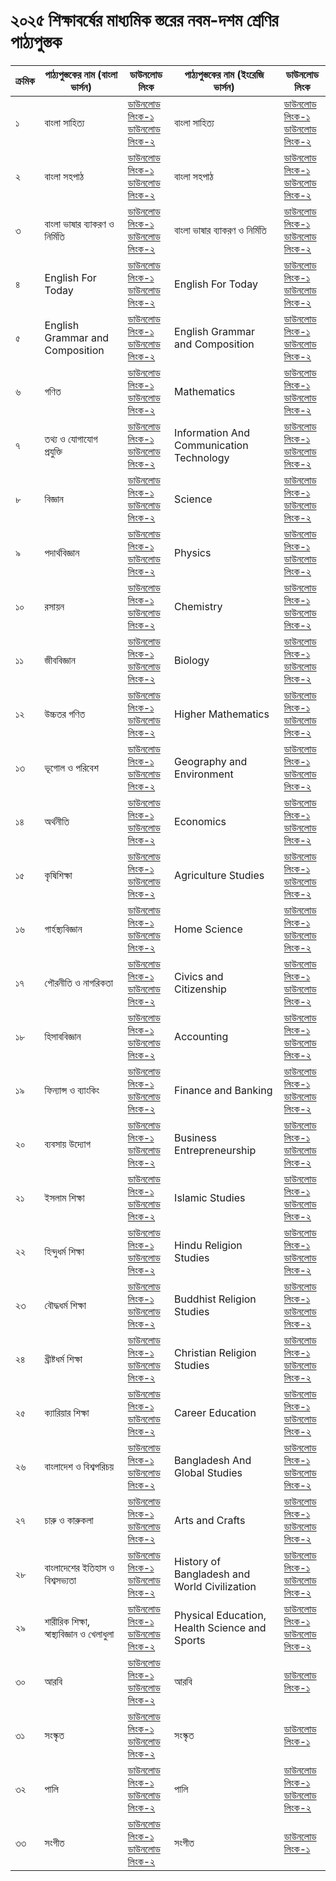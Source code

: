 # ২০২৫ শিক্ষাবর্ষের মাধ্যমিক স্তরের নবম-দশম শ্রেণির পাঠ্যপুস্তক

| ক্রমিক | পাঠ্যপুস্তকের নাম (বাংলা ভার্সন) | ডাউনলোড লিংক | পাঠ্যপুস্তকের নাম (ইংরেজি ভার্সন) | ডাউনলোড লিংক |
| --- | --- | --- | --- | --- |
| ১ | বাংলা সাহিত্য | [ডাউনলোড লিংক-১](https://drive.google.com/file/d/1EL_DZGQXh-w2qVVlHKo_BWOXkiPWGF3R/view?usp=drive_link)<br>[ডাউনলোড লিংক-২](https://drive.egovcloud.gov.bd/index.php/s/thSe29J0d2ivrVD) | বাংলা সাহিত্য | [ডাউনলোড লিংক-১](https://drive.google.com/file/d/1EL_DZGQXh-w2qVVlHKo_BWOXkiPWGF3R/view?usp=drive_link)<br>[ডাউনলোড লিংক-২](https://drive.egovcloud.gov.bd/index.php/s/thSe29J0d2ivrVD) |
| ২ | বাংলা সহপাঠ | [ডাউনলোড লিংক-১](https://drive.google.com/file/d/1uNspy7qUYc8I8WffkaEVt9caBGlS_LCG/view?usp=drive_link)<br>[ডাউনলোড লিংক-২](https://drive.egovcloud.gov.bd/index.php/s/jtTzVkeieqzC4bu) | বাংলা সহপাঠ | [ডাউনলোড লিংক-১](https://drive.google.com/file/d/1uNspy7qUYc8I8WffkaEVt9caBGlS_LCG/view?usp=drive_link)<br>[ডাউনলোড লিংক-২](https://drive.egovcloud.gov.bd/index.php/s/jtTzVkeieqzC4bu) |
| ৩ | বাংলা ভাষার ব্যাকরণ ও নির্মিতি | [ডাউনলোড লিংক-১](https://drive.google.com/file/d/14pcG6SDel6AUzrPZk2qzUjJb_9HYt-sg/view?usp=drive_link)<br>[ডাউনলোড লিংক-২](https://drive.egovcloud.gov.bd/index.php/s/OYM34UsxAnzeGMG) | বাংলা ভাষার ব্যাকরণ ও নির্মিতি | [ডাউনলোড লিংক-১](https://drive.google.com/file/d/14pcG6SDel6AUzrPZk2qzUjJb_9HYt-sg/view?usp=drive_link)<br>[ডাউনলোড লিংক-২](https://drive.egovcloud.gov.bd/index.php/s/OYM34UsxAnzeGMG) |
| ৪ | English For Today | [ডাউনলোড লিংক-১](https://drive.google.com/file/d/1Y7ygihk1dAkbWcBbPG9oFU3F_CCZ1gGa/view?usp=drive_link)<br>[ডাউনলোড লিংক-২](https://drive.egovcloud.gov.bd/index.php/s/48FFVgcnd4fTVkF) | English For Today | [ডাউনলোড লিংক-১](https://drive.google.com/file/d/1Y7ygihk1dAkbWcBbPG9oFU3F_CCZ1gGa/view?usp=drive_link)<br>[ডাউনলোড লিংক-২](https://drive.egovcloud.gov.bd/index.php/s/48FFVgcnd4fTVkF) |
| ৫ | English Grammar and Composition | [ডাউনলোড লিংক-১](https://drive.google.com/file/d/1iVqQ5X3jw3UmnHKclSKkDyD4R2m9dY9J/view?usp=drive_link)<br>[ডাউনলোড লিংক-২](https://drive.egovcloud.gov.bd/index.php/s/RI8LQEdPKiL47ZT) | English Grammar and Composition | [ডাউনলোড লিংক-১](https://drive.google.com/file/d/1iVqQ5X3jw3UmnHKclSKkDyD4R2m9dY9J/view?usp=drive_link)<br>[ডাউনলোড লিংক-২](https://drive.egovcloud.gov.bd/index.php/s/RI8LQEdPKiL47ZT) |
| ৬ | গণিত | [ডাউনলোড লিংক-১](https://drive.google.com/file/d/1IuuYwHXUpTGHOpumKq-x6Th4h2xf1b9s/view?usp=drive_link)<br>[ডাউনলোড লিংক-২](https://drive.egovcloud.gov.bd/index.php/s/c4136v5IQ6RV2Ta) | Mathematics | [ডাউনলোড লিংক-১](https://drive.google.com/file/d/1qMHB4hCVg-5yPtiV5UoWyGf2Q2gpOAqm/view?usp=drive_link)<br>[ডাউনলোড লিংক-২](https://drive.egovcloud.gov.bd/index.php/s/bEJDZFzRXP9cWDz) |
| ৭ | তথ্য ও যোগাযোগ প্রযুক্তি | [ডাউনলোড লিংক-১](https://drive.google.com/file/d/10DYq8yuMb3tgWgTZ7fXx_KThABOUJR6k/view?usp=drive_link)<br>[ডাউনলোড লিংক-২](https://drive.egovcloud.gov.bd/index.php/s/niTV3HahMFO0FLv) | Information And Communication Technology | [ডাউনলোড লিংক-১](https://drive.google.com/file/d/1AmD4GLeD72M1J4FSW-TUSAfbSwG9VhBO/view?usp=drive_link)<br>[ডাউনলোড লিংক-২](https://drive.egovcloud.gov.bd/index.php/s/BvZTIaYQmtlVS01) |
| ৮ | বিজ্ঞান | [ডাউনলোড লিংক-১](https://drive.google.com/file/d/12dYZXPKDogQyp5QJUslpUB8QMJmXxLts/view?usp=drive_link)<br>[ডাউনলোড লিংক-২](https://drive.egovcloud.gov.bd/index.php/s/RxqJSQAfwcFizCr) | Science | [ডাউনলোড লিংক-১](https://drive.google.com/file/d/1qp8zs7AWt6JxpqSbncEqh0dabyuJz6yS/view?usp=drive_link)<br>[ডাউনলোড লিংক-২](https://drive.egovcloud.gov.bd/index.php/s/5aQOSD2fGOpwfvP) |
| ৯ | পদার্থবিজ্ঞান | [ডাউনলোড লিংক-১](https://drive.google.com/file/d/121GCSD2909n-ETowJfdtzqOoVcdAe9Fx/view?usp=drive_link)<br>[ডাউনলোড লিংক-২](https://drive.egovcloud.gov.bd/index.php/s/QciQ1yYNg2c6Jmf) | Physics | [ডাউনলোড লিংক-১](https://drive.google.com/file/d/1kL28DEmjHdGa1ke8s9em_Bo0mIm3fPcu/view?usp=drive_link)<br>[ডাউনলোড লিংক-২](https://drive.egovcloud.gov.bd/index.php/s/RiMYVWLlLaexWKq) |
| ১০ | রসায়ন | [ডাউনলোড লিংক-১](https://drive.google.com/file/d/1m2QJVWBp1da99iU6GH-u0IldYflZuCFR/view?usp=drive_link)<br>[ডাউনলোড লিংক-২](https://drive.egovcloud.gov.bd/index.php/s/DpYaJJtPN7FaRC7) | Chemistry | [ডাউনলোড লিংক-১](https://drive.google.com/file/d/1jPQhyTeNrI-e8qQdB-yWbxOhh1XKdEjr/view?usp=drive_link)<br>[ডাউনলোড লিংক-২](https://drive.egovcloud.gov.bd/index.php/s/e2BQBJy11TavFU5) |
| ১১ | জীববিজ্ঞান | [ডাউনলোড লিংক-১](https://drive.google.com/file/d/1cbxXBB1uU4c7Q2rA54fpbmxVFSUKtZDA/view?usp=drive_link)<br>[ডাউনলোড লিংক-২](https://drive.egovcloud.gov.bd/index.php/s/FrspPvPuZrkEXvf) | Biology | [ডাউনলোড লিংক-১](https://drive.google.com/file/d/1XtQupmVH4YLVdJC6AcpU4WMn_r5cKqwv/view?usp=drive_link)<br>[ডাউনলোড লিংক-২](https://drive.egovcloud.gov.bd/index.php/s/4VNsoXbTSBxKwJN) |
| ১২ | উচ্চতর গণিত | [ডাউনলোড লিংক-১](https://drive.google.com/file/d/1U_q1wBTUS1ngtfqRr21LB-nQGjxXrrsA/view?usp=drive_link)<br>[ডাউনলোড লিংক-২](https://drive.egovcloud.gov.bd/index.php/s/4fE6xr0EjCm88Mb) | Higher Mathematics | [ডাউনলোড লিংক-১](https://drive.google.com/file/d/11fvFRZ-ASnmEEewoNqpzfQW91EoCQUGt/view?usp=drive_link)<br>[ডাউনলোড লিংক-২](https://drive.egovcloud.gov.bd/index.php/s/HrYQlxEs0bLIST6) |
| ১৩ | ভূগোল ও পরিবেশ | [ডাউনলোড লিংক-১](https://drive.google.com/file/d/1Z0mkg4diaC-7Xaab3dEeCeHrqrx_flx_/view?usp=drive_link)<br>[ডাউনলোড লিংক-২](https://drive.egovcloud.gov.bd/index.php/s/IS7xdY6gEm1flHO) | Geography and Environment | [ডাউনলোড লিংক-১](https://drive.google.com/file/d/1Uiwpl_K5lHpY7yRdljCmvyyKLeWmhEfw/view?usp=drive_link)<br>[ডাউনলোড লিংক-২](https://drive.egovcloud.gov.bd/index.php/s/nTOcfCRqCa8F6iQ) |
| ১৪ | অর্থনীতি | [ডাউনলোড লিংক-১](https://drive.google.com/file/d/1aJVfyY6oBBqmbgcdIqD4LLggt4ULZLWe/view?usp=drive_link)<br>[ডাউনলোড লিংক-২](https://drive.egovcloud.gov.bd/index.php/s/EEbAiT8uDTLf4LD) | Economics | [ডাউনলোড লিংক-১](https://drive.google.com/file/d/1H9MOgYf3_4gEVToqq_prLj7FMFuhOmDs/view?usp=drive_link)<br>[ডাউনলোড লিংক-২](https://drive.egovcloud.gov.bd/index.php/s/qWBy8wqaT98QC9U) |
| ১৫ | কৃষিশিক্ষা | [ডাউনলোড লিংক-১](https://drive.google.com/file/d/1kLJsU1fBMO59rVOcrXkJ-QLbP6V14OC6/view?usp=drive_link)<br>[ডাউনলোড লিংক-২](https://drive.egovcloud.gov.bd/index.php/s/RLf4GXMb40r6WqS) | Agriculture Studies | [ডাউনলোড লিংক-১](https://drive.google.com/file/d/1DH0MtYnvSnK0MfISjo4bEYLc2N3p76dk/view?usp=drive_link)<br>[ডাউনলোড লিংক-২](https://drive.egovcloud.gov.bd/index.php/s/Lv1HUhFvYy9MjWT) |
| ১৬ | গার্হস্থ্যবিজ্ঞান | [ডাউনলোড লিংক-১](https://drive.google.com/file/d/1S_tT3gBp1Y2U7OTN7Iz_5uupBhMKJ6It/view?usp=drive_link)<br>[ডাউনলোড লিংক-২](https://drive.egovcloud.gov.bd/index.php/s/rLZWMPnpAqxmFRq) | Home Science | [ডাউনলোড লিংক-১](https://drive.google.com/file/d/14naWCQuPeUEzaYf-EVS_52ghlKT_fqeA/view?usp=drive_link)<br>[ডাউনলোড লিংক-২](https://drive.egovcloud.gov.bd/index.php/s/fa8BLdbGgGk5d3T) |
| ১৭ | পৌরনীতি ও নাগরিকতা | [ডাউনলোড লিংক-১](https://drive.google.com/file/d/12pHjW5lhDAuOjsfziQbFTX5wpPJwt7Tm/view?usp=drive_link)<br>[ডাউনলোড লিংক-২](https://drive.egovcloud.gov.bd/index.php/s/SGC3xjyYlblYla3) | Civics and Citizenship | [ডাউনলোড লিংক-১](https://drive.google.com/file/d/1oK-YxEkYGuZkHZCxpfxTLLjAQblF-EfC/view?usp=drive_link)<br>[ডাউনলোড লিংক-২](https://drive.egovcloud.gov.bd/index.php/s/vKIz7BtoVmoN8N8) |
| ১৮ | হিসাববিজ্ঞান | [ডাউনলোড লিংক-১](https://drive.google.com/file/d/1cY77zp-vqOB2pPuVfyrFc2c8UHpt11Qk/view?usp=drive_link)<br>[ডাউনলোড লিংক-২](https://drive.egovcloud.gov.bd/index.php/s/FiLWA7Ra2eLGDh0) | Accounting | [ডাউনলোড লিংক-১](https://drive.google.com/file/d/1USYxWHzOWi0PQFCiASQz_3qLiOBNrmtj/view?usp=drive_link)<br>[ডাউনলোড লিংক-২](https://drive.egovcloud.gov.bd/index.php/s/EAdr8Oql2axNblq) |
| ১৯ | ফিন্যান্স ও ব্যাংকিং | [ডাউনলোড লিংক-১](https://drive.google.com/file/d/1hUOZbxt7PhoCl_GIOFpBAGtUNMHRgfg_/view?usp=drive_link)<br>[ডাউনলোড লিংক-২](https://drive.egovcloud.gov.bd/index.php/s/Z4Fg2tjCgVEdpOU) | Finance and Banking | [ডাউনলোড লিংক-১](https://drive.google.com/file/d/17UEPHe1oK4nAvgSu-KBbTQHFyCJ91bY9/view?usp=drive_link)<br>[ডাউনলোড লিংক-২](https://drive.egovcloud.gov.bd/index.php/s/zp2IZlPdbTkLzmC) |
| ২০ | ব্যবসায় উদ্যোগ | [ডাউনলোড লিংক-১](https://drive.google.com/file/d/1gBFoWrP_pZBTFBbjaOgAsIx31D2IYcgl/view?usp=drive_link)<br>[ডাউনলোড লিংক-২](https://drive.egovcloud.gov.bd/index.php/s/Kl4kKTUrQbgh00F) | Business Entrepreneurship | [ডাউনলোড লিংক-১](https://drive.google.com/file/d/1DbSAWrM6Xn-k23xfhTCx3mb0mNSZofA9/view?usp=drive_link)<br>[ডাউনলোড লিংক-২](https://drive.egovcloud.gov.bd/index.php/s/ygpBaIgKDMFGfNt) |
| ২১ | ইসলাম শিক্ষা | [ডাউনলোড লিংক-১](https://drive.google.com/file/d/18UfJre9Qz5fy7w6dejqsXKHQxxKqoAmH/view?usp=drive_link)<br>[ডাউনলোড লিংক-২](https://drive.egovcloud.gov.bd/index.php/s/aXPrNPordpeBhcD) | Islamic Studies | [ডাউনলোড লিংক-১](https://drive.google.com/file/d/10k50ImEJssJEV0Ofnv7UUz9dmU5PlQiS/view?usp=drive_link)<br>[ডাউনলোড লিংক-২](https://drive.egovcloud.gov.bd/index.php/s/YjEW4OPD6B6dlcm) |
| ২২ | হিন্দুধর্ম শিক্ষা | [ডাউনলোড লিংক-১](https://drive.google.com/file/d/1m0a0ak7Ij776CRadXAelbINh3bnx79v9/view?usp=drive_link)<br>[ডাউনলোড লিংক-২](https://drive.egovcloud.gov.bd/index.php/s/ycVc7QHG48ix0c7) | Hindu Religion Studies | [ডাউনলোড লিংক-১](https://drive.google.com/file/d/1ydK3Y84_DU4B0kv8gP2NEPSublmOdLMA/view?usp=drive_link)<br>[ডাউনলোড লিংক-২](https://drive.egovcloud.gov.bd/index.php/s/jC4zRY2Pqyq6LCG) |
| ২৩ | বৌদ্ধধর্ম শিক্ষা | [ডাউনলোড লিংক-১](https://drive.google.com/file/d/1DfSaCPJjdASf_7emgw_joqb3vYHYSKGE/view?usp=drive_link)<br>[ডাউনলোড লিংক-২](https://drive.egovcloud.gov.bd/index.php/s/YXPV6O3hUuWDbRY) | Buddhist Religion Studies | [ডাউনলোড লিংক-১](https://drive.google.com/file/d/1FjRhLY25XtUuStVNkHgwXDE8fOu3AvxX/view?usp=drive_link)<br>[ডাউনলোড লিংক-২](https://drive.egovcloud.gov.bd/index.php/s/FhbQ2qJGFXkQVOX) |
| ২৪ | খ্রীষ্টধর্ম শিক্ষা | [ডাউনলোড লিংক-১](https://drive.google.com/file/d/11ailuI9Twc709bWpN3c46NIszPscxd4B/view?usp=drive_link)<br>[ডাউনলোড লিংক-২](https://drive.egovcloud.gov.bd/index.php/s/UogZ9edioc3dfVk) | Christian Religion Studies | [ডাউনলোড লিংক-১](https://drive.google.com/file/d/16YP-Wo-hsWU7jQKIA4jmiXN2gjGbMhSN/view?usp=drive_link)<br>[ডাউনলোড লিংক-২](https://drive.egovcloud.gov.bd/index.php/s/y15yRn2aorqGpMZ) |
| ২৫ | ক্যারিয়ার শিক্ষা | [ডাউনলোড লিংক-১](https://drive.google.com/file/d/1TEbe89EgyGWJVYRDWXgl-07XqTuDPtGF/view?usp=drive_link)<br>[ডাউনলোড লিংক-২](https://drive.egovcloud.gov.bd/index.php/s/hqNzmGoxHolp7YS) | Career Education | [ডাউনলোড লিংক-১](https://drive.google.com/file/d/1fhHIJ2pSKmwqMmTlgy0V1Nv8Nmy9pTka/view?usp=drive_link)<br>[ডাউনলোড লিংক-২](https://drive.egovcloud.gov.bd/index.php/s/xMUlQqnlnlii5TB) |
| ২৬ | বাংলাদেশ ও বিশ্বপরিচয় | [ডাউনলোড লিংক-১](https://drive.google.com/file/d/1C7K6iGBpGEdr-p_vQfvEgMlDXh5ss8RI/view?usp=drive_link)<br>[ডাউনলোড লিংক-২](https://drive.egovcloud.gov.bd/index.php/s/e0KwgXf3MxjT9hm) | Bangladesh And Global Studies | [ডাউনলোড লিংক-১](https://drive.google.com/file/d/1HtBkio-VGByD8PLKJ5PTaURcuC5ZkXF3/view?usp=drive_link)<br>[ডাউনলোড লিংক-২](https://drive.egovcloud.gov.bd/index.php/s/7SMZJJqXOcmJpeu) |
| ২৭ | চারু ও কারুকলা | [ডাউনলোড লিংক-১](https://drive.google.com/file/d/1-eX8__uesj7X8BSvR9uiwMEKA2dkXb_o/view?usp=drive_link)<br>[ডাউনলোড লিংক-২](https://drive.egovcloud.gov.bd/index.php/s/XKGAH179n6nLnvQ) | Arts and Crafts | [ডাউনলোড লিংক-১](https://drive.google.com/file/d/1Qf1DOdPo0U1Dza24btT8eNewg9PtsIpe/view?usp=drive_link)<br>[ডাউনলোড লিংক-২](https://drive.egovcloud.gov.bd/index.php/s/Eugy29aGLFjhnHU) |
| ২৮ | বাংলাদেশের ইতিহাস ও বিশ্বসভ্যতা | [ডাউনলোড লিংক-১](https://drive.google.com/file/d/14zEZ5cHXoJMAVeaGmlD0fpEYVnqYIkW0/view?usp=drive_link)<br>[ডাউনলোড লিংক-২](https://drive.egovcloud.gov.bd/index.php/s/tong8vGa5wznlLb) | History of Bangladesh and World Civilization | [ডাউনলোড লিংক-১](https://drive.google.com/file/d/19imJIV5JI01T19UfZl583TlTLrot6iOO/view?usp=drive_link)<br>[ডাউনলোড লিংক-২](https://drive.egovcloud.gov.bd/index.php/s/GuRO5HzXN7t0ir8) |
| ২৯ | শারীরিক শিক্ষা, স্বাস্থ্যবিজ্ঞান ও খেলাধুলা | [ডাউনলোড লিংক-১](https://drive.google.com/file/d/1Wc9V9pypVRaaZbehab-WzUIjCXo1woMx/view?usp=drive_link)<br>[ডাউনলোড লিংক-২](https://drive.egovcloud.gov.bd/index.php/s/CWckaT4x9EsVXpc) | Physical Education, Health Science and Sports | [ডাউনলোড লিংক-১](https://drive.google.com/file/d/1hzrpvh9phDKtPmo70gIJuoB5qrD5z4nN/view?usp=drive_link)<br>[ডাউনলোড লিংক-২](https://drive.egovcloud.gov.bd/index.php/s/zfoTVjcuqqmxbhP) |
| ৩০ | আরবি | [ডাউনলোড লিংক-১](https://drive.google.com/file/d/1S_HjYdu8ObJ3ZZtmv6sTY1_EgJ4NObrx/view?usp=drive_link)<br>[ডাউনলোড লিংক-২](https://drive.egovcloud.gov.bd/index.php/s/q23w6styxOBk2hu) | আরবি | [ডাউনলোড লিংক-১](https://drive.google.com/file/d/1S_HjYdu8ObJ3ZZtmv6sTY1_EgJ4NObrx/view?usp=drive_link) |
| ৩১ | সংস্কৃত | [ডাউনলোড লিংক-১](https://drive.google.com/file/d/1IsfgrET1A91KAgyLUfYP-kKSSVQax4Wd/view?usp=drive_link)<br>[ডাউনলোড লিংক-২](https://drive.egovcloud.gov.bd/index.php/s/rKlpX2N6H5ntbcM) | সংস্কৃত | [ডাউনলোড লিংক-১](https://drive.google.com/file/d/1IsfgrET1A91KAgyLUfYP-kKSSVQax4Wd/view?usp=drive_link) |
| ৩২ | পালি | [ডাউনলোড লিংক-১](https://drive.google.com/file/d/1zsokXhV-7XxKS0nRP3VqNc-9_ZEqN4CI/view?usp=drive_link)<br>[ডাউনলোড লিংক-২](https://drive.egovcloud.gov.bd/index.php/s/HipRq1yLt4V1ubJ) | পালি | [ডাউনলোড লিংক-১](https://drive.google.com/file/d/1zsokXhV-7XxKS0nRP3VqNc-9_ZEqN4CI/view?usp=drive_link)<br>[ডাউনলোড লিংক-২](https://drive.egovcloud.gov.bd/index.php/s/4xqCmwhOM8iezxv) |
| ৩৩ | সংগীত | [ডাউনলোড লিংক-১](https://drive.google.com/file/d/1u7Cg0yCwuZy9zxkzFfV_YZst2-B2Ah3_/view?usp=drive_link)<br>[ডাউনলোড লিংক-২](https://drive.egovcloud.gov.bd/index.php/s/pd050auJreb24Ub) | সংগীত | [ডাউনলোড লিংক-১](https://drive.google.com/file/d/1u7Cg0yCwuZy9zxkzFfV_YZst2-B2Ah3_/view?usp=drive_link) |